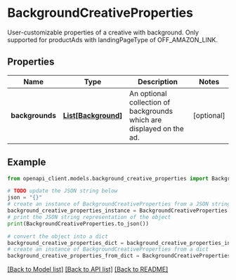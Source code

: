 # BackgroundCreativeProperties

User-customizable properties of a creative with background. Only supported for productAds with landingPageType of OFF_AMAZON_LINK.

## Properties

Name | Type | Description | Notes
------------ | ------------- | ------------- | -------------
**backgrounds** | [**List[Background]**](Background.md) | An optional collection of backgrounds which are displayed on the ad. | [optional] 

## Example

```python
from openapi_client.models.background_creative_properties import BackgroundCreativeProperties

# TODO update the JSON string below
json = "{}"
# create an instance of BackgroundCreativeProperties from a JSON string
background_creative_properties_instance = BackgroundCreativeProperties.from_json(json)
# print the JSON string representation of the object
print(BackgroundCreativeProperties.to_json())

# convert the object into a dict
background_creative_properties_dict = background_creative_properties_instance.to_dict()
# create an instance of BackgroundCreativeProperties from a dict
background_creative_properties_from_dict = BackgroundCreativeProperties.from_dict(background_creative_properties_dict)
```
[[Back to Model list]](../README.md#documentation-for-models) [[Back to API list]](../README.md#documentation-for-api-endpoints) [[Back to README]](../README.md)


